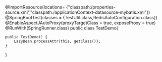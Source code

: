@ImportResource(locations= {"classpath:/properties-source.xml","classpath:/applicationContext-datasource-mybatis.xml"})
@SpringBootTest(classes = {TestUtil.class,RedisAutoConfiguration.class})
@EnableAspectJAutoProxy(proxyTargetClass = true, exposeProxy = true)
@RunWith(SpringRunner.class)
public class TestDemo{

    public TestDemo() {
    	LazyBean.processAttr(this, getClass());
    }
}